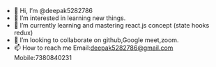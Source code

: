 - 👋 Hi, I’m @deepak5282786
- 👀 I’m interested in learning new things.
- 🌱 I’m currently learning and mastering react.js concept (state hooks redux)
- 💞️ I’m looking to collaborate on github,Google meet,zoom.
- 📫 How to reach me Email:deepak5282786@gmail.com Mobile:7380840231

<!---
deepak5282786/deepak5282786 is a ✨ special ✨ repository because its `README.md` (this file) appears on your GitHub profile.
You can click the Preview link to take a look at your changes.
--->
